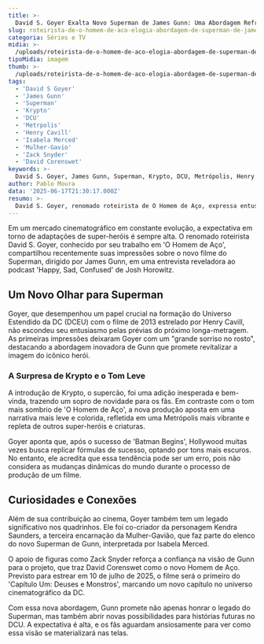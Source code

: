 ```yaml
---
title: >-
  David S. Goyer Exalta Novo Superman de James Gunn: Uma Abordagem Refrescante para o Herói
slug: roteirista-de-o-homem-de-aco-elogia-abordagem-de-superman-de-james-gunn
categoria: Séries e TV
midia: >-
  /uploads/roteirista-de-o-homem-de-aco-elogia-abordagem-de-superman-de-james-gunn-thumb.webp
tipoMidia: imagem
thumb: >-
  /uploads/roteirista-de-o-homem-de-aco-elogia-abordagem-de-superman-de-james-gunn-thumb.webp
tags:
  - 'David S Goyer'
  - 'James Gunn'
  - 'Superman'
  - 'Krypto'
  - 'DCU'
  - 'Metrpolis'
  - 'Henry Cavill'
  - 'Isabela Merced'
  - 'Mulher-Gavio'
  - 'Zack Snyder'
  - 'David Corenswet'
keywords: >-
  David S. Goyer, James Gunn, Superman, Krypto, DCU, Metrópolis, Henry Cavill, Isabela Merced, Mulher-Gavião, Zack Snyder, David Corenswet
author: Pablo Moura
data: '2025-06-17T21:30:17.000Z'
resumo: >-
  David S. Goyer, renomado roteirista de O Homem de Aço, expressa entusiasmo pelo novo filme do Superman dirigido por James Gunn, destacando a inclusão de Krypto e uma abordagem mais leve. O filme, com estreia marcada para 2025, promete uma Metrópolis vibrante e inovadora no DCU.
---
```


Em um mercado cinematográfico em constante evolução, a expectativa em torno de adaptações de super-heróis é sempre alta. O renomado roteirista David S. Goyer, conhecido por seu trabalho em 'O Homem de Aço', compartilhou recentemente suas impressões sobre o novo filme do Superman, dirigido por James Gunn, em uma entrevista reveladora ao podcast 'Happy, Sad, Confused' de Josh Horowitz.

## Um Novo Olhar para Superman

Goyer, que desempenhou um papel crucial na formação do Universo Estendido da DC (DCEU) com o filme de 2013 estrelado por Henry Cavill, não escondeu seu entusiasmo pelas prévias do próximo longa-metragem. As primeiras impressões deixaram Goyer com um "grande sorriso no rosto", destacando a abordagem inovadora de Gunn que promete revitalizar a imagem do icônico herói.

### A Surpresa de Krypto e o Tom Leve

A introdução de Krypto, o supercão, foi uma adição inesperada e bem-vinda, trazendo um sopro de novidade para os fãs. Em contraste com o tom mais sombrio de 'O Homem de Aço', a nova produção aposta em uma narrativa mais leve e colorida, refletida em uma Metrópolis mais vibrante e repleta de outros super-heróis e criaturas.

Goyer aponta que, após o sucesso de 'Batman Begins', Hollywood muitas vezes busca replicar fórmulas de sucesso, optando por tons mais escuros. No entanto, ele acredita que essa tendência pode ser um erro, pois não considera as mudanças dinâmicas do mundo durante o processo de produção de um filme.

## Curiosidades e Conexões

Além de sua contribuição ao cinema, Goyer também tem um legado significativo nos quadrinhos. Ele foi co-criador da personagem Kendra Saunders, a terceira encarnação da Mulher-Gavião, que faz parte do elenco do novo Superman de Gunn, interpretada por Isabela Merced.

O apoio de figuras como Zack Snyder reforça a confiança na visão de Gunn para o projeto, que traz David Corenswet como o novo Homem de Aço. Previsto para estrear em 10 de julho de 2025, o filme será o primeiro do 'Capítulo Um: Deuses e Monstros', marcando um novo capítulo no universo cinematográfico da DC.

Com essa nova abordagem, Gunn promete não apenas honrar o legado do Superman, mas também abrir novas possibilidades para histórias futuras no DCU. A expectativa é alta, e os fãs aguardam ansiosamente para ver como essa visão se materializará nas telas.